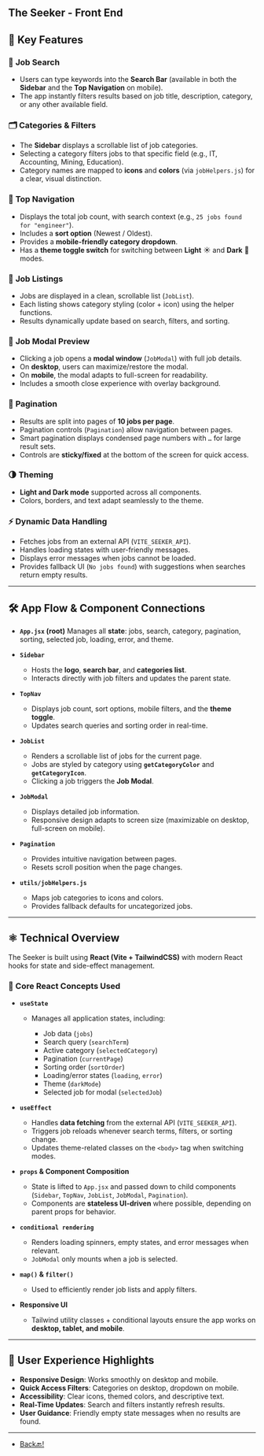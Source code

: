## The Seeker - Front End 

## 🌟 Key Features

### 🔎 **Job Search**

* Users can type keywords into the **Search Bar** (available in both the **Sidebar** and the **Top Navigation** on mobile).
* The app instantly filters results based on job title, description, category, or any other available field.

### 🗂️ **Categories & Filters**

* The **Sidebar** displays a scrollable list of job categories.
* Selecting a category filters jobs to that specific field (e.g., IT, Accounting, Mining, Education).
* Category names are mapped to **icons** and **colors** (via `jobHelpers.js`) for a clear, visual distinction.

### 🧭 **Top Navigation**

* Displays the total job count, with search context (e.g., `25 jobs found for "engineer"`).
* Includes a **sort option** (Newest / Oldest).
* Provides a **mobile-friendly category dropdown**.
* Has a **theme toggle switch** for switching between **Light** ☀️ and **Dark** 🌙 modes.

### 📑 **Job Listings**

* Jobs are displayed in a clean, scrollable list (`JobList`).
* Each listing shows category styling (color + icon) using the helper functions.
* Results dynamically update based on search, filters, and sorting.

### 📄 **Job Modal Preview**

* Clicking a job opens a **modal window** (`JobModal`) with full job details.
* On **desktop**, users can maximize/restore the modal.
* On **mobile**, the modal adapts to full-screen for readability.
* Includes a smooth close experience with overlay background.

### 📄 **Pagination**

* Results are split into pages of **10 jobs per page**.
* Pagination controls (`Pagination`) allow navigation between pages.
* Smart pagination displays condensed page numbers with `…` for large result sets.
* Controls are **sticky/fixed** at the bottom of the screen for quick access.

### 🌗 **Theming**

* **Light and Dark mode** supported across all components.
* Colors, borders, and text adapt seamlessly to the theme.

### ⚡ **Dynamic Data Handling**

* Fetches jobs from an external API (`VITE_SEEKER_API`).
* Handles loading states with user-friendly messages.
* Displays error messages when jobs cannot be loaded.
* Provides fallback UI (`No jobs found`) with suggestions when searches return empty results.

---

## 🛠️ App Flow & Component Connections

* **`App.jsx` (root)**
  Manages all **state**: jobs, search, category, pagination, sorting, selected job, loading, error, and theme.

* **`Sidebar`**

  * Hosts the **logo**, **search bar**, and **categories list**.
  * Interacts directly with job filters and updates the parent state.

* **`TopNav`**

  * Displays job count, sort options, mobile filters, and the **theme toggle**.
  * Updates search queries and sorting order in real-time.

* **`JobList`**

  * Renders a scrollable list of jobs for the current page.
  * Jobs are styled by category using **`getCategoryColor`** and **`getCategoryIcon`**.
  * Clicking a job triggers the **Job Modal**.

* **`JobModal`**

  * Displays detailed job information.
  * Responsive design adapts to screen size (maximizable on desktop, full-screen on mobile).

* **`Pagination`**

  * Provides intuitive navigation between pages.
  * Resets scroll position when the page changes.

* **`utils/jobHelpers.js`**

  * Maps job categories to icons and colors.
  * Provides fallback defaults for uncategorized jobs.

---

## ⚛️ Technical Overview

The Seeker is built using **React (Vite + TailwindCSS)** with modern React hooks for state and side-effect management.

### 🔑 Core React Concepts Used

* **`useState`**

  * Manages all application states, including:

    * Job data (`jobs`)
    * Search query (`searchTerm`)
    * Active category (`selectedCategory`)
    * Pagination (`currentPage`)
    * Sorting order (`sortOrder`)
    * Loading/error states (`loading`, `error`)
    * Theme (`darkMode`)
    * Selected job for modal (`selectedJob`)

* **`useEffect`**

  * Handles **data fetching** from the external API (`VITE_SEEKER_API`).
  * Triggers job reloads whenever search terms, filters, or sorting change.
  * Updates theme-related classes on the `<body>` tag when switching modes.

* **`props` & Component Composition**

  * State is lifted to `App.jsx` and passed down to child components (`Sidebar`, `TopNav`, `JobList`, `JobModal`, `Pagination`).
  * Components are **stateless UI-driven** where possible, depending on parent props for behavior.

* **`conditional rendering`**

  * Renders loading spinners, empty states, and error messages when relevant.
  * `JobModal` only mounts when a job is selected.

* **`map()` & `filter()`**

  * Used to efficiently render job lists and apply filters.

* **Responsive UI**

  * Tailwind utility classes + conditional layouts ensure the app works on **desktop, tablet, and mobile**.

---

## 🎨 User Experience Highlights

* **Responsive Design**: Works smoothly on desktop and mobile.
* **Quick Access Filters**: Categories on desktop, dropdown on mobile.
* **Accessibility**: Clear icons, themed colors, and descriptive text.
* **Real-Time Updates**: Search and filters instantly refresh results.
* **User Guidance**: Friendly empty state messages when no results are found.
---
* [Back🔙!](https://github.com/Ray743/The-Seeker/blob/master/Readme.md)

